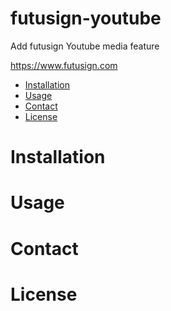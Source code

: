 futusign-youtube
====
Add futusign Youtube media feature

https://www.futusign.com

- [Installation](#installation)
- [Usage](#usage)
- [Contact](#contact)
- [License](#license)

Installation
====

Usage
====

Contact
====

License
====

